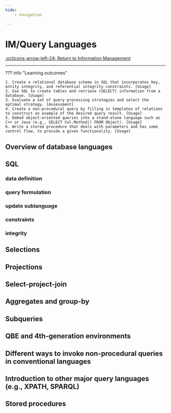 ```yaml
---
hide:
    - navigation

---
```


# IM/Query Languages

[:octicons-arrow-left-24: Return to Information Management](/Knowledge-Notebook/Information-Management/)

---

??? info "Learning outcomes"

    1. Create a relational database schema in SQL that incorporates key, entity integrity, and referential integrity constraints. [Usage]
    2. Use SQL to create tables and retrieve (SELECT) information from a database. [Usage]
    3. Evaluate a set of query processing strategies and select the optimal strategy. [Assessment]
    4. Create a non-procedural query by filling in templates of relations to construct an example of the desired query result. [Usage]
    5. Embed object-oriented queries into a stand-alone language such as C++ or Java (e.g., SELECT Col.Method() FROM Object). [Usage]
    6. Write a stored procedure that deals with parameters and has some control flow, to provide a given functionality. [Usage]

## Overview of database languages

## SQL

### data definition

### query formulation

### update sublanguage

### constraints

### integrity

## Selections

## Projections

## Select-project-join

## Aggregates and group-by

## Subqueries

## QBE and 4th-generation environments

## Different ways to invoke non-procedural queries in conventional languages

## Introduction to other major query languages (e.g., XPATH, SPARQL)

## Stored procedures
